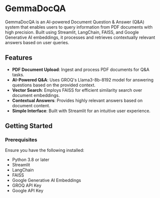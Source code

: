# GemmaDocQA

GemmaDocQA is an AI-powered Document Question & Answer (Q&A) system that enables users to query information from PDF documents with high precision. Built using Streamlit, LangChain, FAISS, and Google Generative AI embeddings, it processes and retrieves contextually relevant answers based on user queries.

## Features

- **PDF Document Upload**: Ingest and process PDF documents for Q&A tasks.
- **AI-Powered Q&A**: Uses GROQ's Llama3-8b-8192 model for answering questions based on the provided context.
- **Vector Search**: Employs FAISS for efficient similarity search over document embeddings.
- **Contextual Answers**: Provides highly relevant answers based on document content.
- **Simple Interface**: Built with Streamlit for an intuitive user experience.

## Getting Started

### Prerequisites

Ensure you have the following installed:

- Python 3.8 or later
- Streamlit
- LangChain
- FAISS
- Google Generative AI Embeddings
- GROQ API Key
- Google API Key


